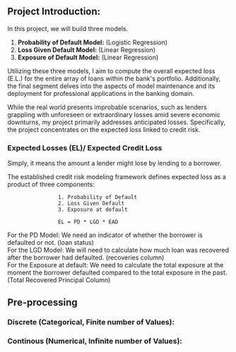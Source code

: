## Project Introduction:


In this project, we will build three models.

  1. **Probability of Default Model:**  (Logistic Regression)
  2. **Loss Given Default Model:**  (Linear Regression)
  3. **Exposure of Default Model:** (Linear Regression)

Utilizing these three models, I aim to compute the overall expected loss (E.L.) for the entire array of loans within the bank's portfolio. Additionally, the final segment delves into the aspects of model maintenance and its deployment for professional applications in the banking domain.

While the real world presents improbable scenarios, such as lenders grappling with unforeseen or extraordinary losses amid severe economic downturns, my project primarily addresses anticipated losses. Specifically, the project concentrates on the expected loss linked to credit risk.

### Expected Losses (EL)/ Expected Credit Loss
Simply, it means the amount a lender might lose by lending to a borrower.

The established credit risk modeling framework defines expected loss as a product of three components: 

                    1. Probability of Default              
                    2. Loss Given Default                      
                    3. Exposure at default

                    EL = PD * LGD * EAD
For the PD Model: We need an indicator of whether the borrower is defaulted or not. (loan status)                                                                                                                                 
For the LGD Model: We will need to calculate how much loan was recovered after the borrower had defaulted. (recoveries column)                                    
For the Exposure at default: We need to calculate the total exposure at the moment the borrower defaulted compared to the total exposure in the past. (Total Recovered Principal Column)                                                  

## Pre-processing

### Discrete (Categorical, Finite number of Values):

### Continous (Numerical, Infinite number of Values):
